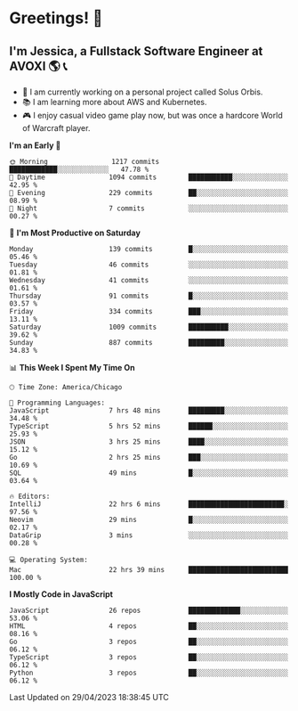# Greetings! 🧠

## I'm Jessica, a Fullstack Software Engineer at AVOXI 🌎 📞

- 🌟 I am currently working on a personal project called Solus Orbis.
- 📚 I am learning more about AWS and Kubernetes.
- 🎮 I enjoy casual video game play now, but was once a hardcore World of Warcraft player.

<!--START_SECTION:waka-->
**I'm an Early 🐤** 

```text
🌞 Morning                1217 commits        ████████████░░░░░░░░░░░░░   47.78 % 
🌆 Daytime                1094 commits        ███████████░░░░░░░░░░░░░░   42.95 % 
🌃 Evening                229 commits         ██░░░░░░░░░░░░░░░░░░░░░░░   08.99 % 
🌙 Night                  7 commits           ░░░░░░░░░░░░░░░░░░░░░░░░░   00.27 % 
```
📅 **I'm Most Productive on Saturday** 

```text
Monday                   139 commits         █░░░░░░░░░░░░░░░░░░░░░░░░   05.46 % 
Tuesday                  46 commits          ░░░░░░░░░░░░░░░░░░░░░░░░░   01.81 % 
Wednesday                41 commits          ░░░░░░░░░░░░░░░░░░░░░░░░░   01.61 % 
Thursday                 91 commits          █░░░░░░░░░░░░░░░░░░░░░░░░   03.57 % 
Friday                   334 commits         ███░░░░░░░░░░░░░░░░░░░░░░   13.11 % 
Saturday                 1009 commits        ██████████░░░░░░░░░░░░░░░   39.62 % 
Sunday                   887 commits         █████████░░░░░░░░░░░░░░░░   34.83 % 
```


📊 **This Week I Spent My Time On** 

```text
🕑︎ Time Zone: America/Chicago

💬 Programming Languages: 
JavaScript               7 hrs 48 mins       █████████░░░░░░░░░░░░░░░░   34.48 % 
TypeScript               5 hrs 52 mins       ██████░░░░░░░░░░░░░░░░░░░   25.93 % 
JSON                     3 hrs 25 mins       ████░░░░░░░░░░░░░░░░░░░░░   15.12 % 
Go                       2 hrs 25 mins       ███░░░░░░░░░░░░░░░░░░░░░░   10.69 % 
SQL                      49 mins             █░░░░░░░░░░░░░░░░░░░░░░░░   03.64 % 

🔥 Editors: 
IntelliJ                 22 hrs 6 mins       ████████████████████████░   97.56 % 
Neovim                   29 mins             █░░░░░░░░░░░░░░░░░░░░░░░░   02.17 % 
DataGrip                 3 mins              ░░░░░░░░░░░░░░░░░░░░░░░░░   00.28 % 

💻 Operating System: 
Mac                      22 hrs 39 mins      █████████████████████████   100.00 % 
```

**I Mostly Code in JavaScript** 

```text
JavaScript               26 repos            █████████████░░░░░░░░░░░░   53.06 % 
HTML                     4 repos             ██░░░░░░░░░░░░░░░░░░░░░░░   08.16 % 
Go                       3 repos             ██░░░░░░░░░░░░░░░░░░░░░░░   06.12 % 
TypeScript               3 repos             ██░░░░░░░░░░░░░░░░░░░░░░░   06.12 % 
Python                   3 repos             ██░░░░░░░░░░░░░░░░░░░░░░░   06.12 % 
```




 Last Updated on 29/04/2023 18:38:45 UTC
<!--END_SECTION:waka-->

<!--
**jessikuh/jessikuh** is a ✨ _special_ ✨ repository because its `README.md` (this file) appears on your GitHub profile.

Here are some ideas to get you started:

- 🔭 I’m currently working on ...
- 🌱 I’m currently learning ...
- 👯 I’m looking to collaborate on ...
- 🤔 I’m looking for help with ...
- 💬 Ask me about ...
- 📫 How to reach me: ...
- 😄 Pronouns: ...
- ⚡ Fun fact: ...
-->
